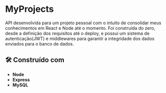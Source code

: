 # MyProjects  
API desenvolvida para um projeto pessoal com o intuito de consolidar meus conhecimentos em React e Node até o momento. Foi construída do zero, desde a definição dos 
requisitos até o deploy, e possui um sistema de autenticação(JWT) e middlewares para garantir a integridade dos dados enviados para o banco de dados.

## 🛠️ Construído com

* **Node**
* **Express**
* **MySQL**

